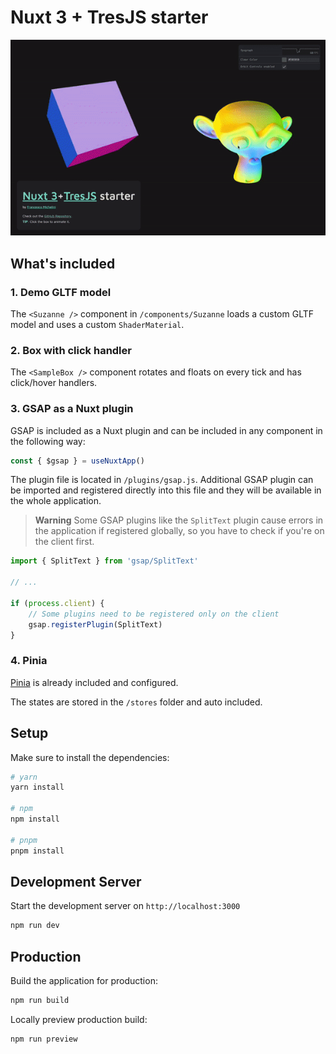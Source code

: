 # Nuxt 3 + TresJS starter

![Short gif demonstrating how the starter works](./.github/demo.gif 'Demo GIF')

## What's included

### 1. Demo GLTF model

The `<Suzanne />` component in `/components/Suzanne` loads a custom GLTF model and uses a custom `ShaderMaterial`.

### 2. Box with click handler

The `<SampleBox />` component rotates and floats on every tick and has click/hover handlers.

### 3. GSAP as a Nuxt plugin

GSAP is included as a Nuxt plugin and can be included in any component in the following way:

```js
const { $gsap } = useNuxtApp()
```

The plugin file is located in `/plugins/gsap.js`. Additional GSAP plugin can be imported and registered directly into this file and they will be available in the whole application.

> **Warning**
> Some GSAP plugins like the `SplitText` plugin cause errors in the application if registered globally, so you have to check if you're on the client first.

```js
import { SplitText } from 'gsap/SplitText'

// ...

if (process.client) {
	// Some plugins need to be registered only on the client
	gsap.registerPlugin(SplitText)
}
```

### 4. Pinia

[Pinia](https://pinia.vuejs.org/) is already included and configured.

The states are stored in the `/stores` folder and auto included.

## Setup

Make sure to install the dependencies:

```bash
# yarn
yarn install

# npm
npm install

# pnpm
pnpm install
```

## Development Server

Start the development server on `http://localhost:3000`

```bash
npm run dev
```

## Production

Build the application for production:

```bash
npm run build
```

Locally preview production build:

```bash
npm run preview
```
